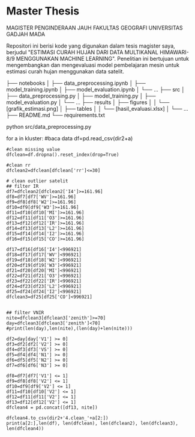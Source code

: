 # Master Thesis
MAGISTER PENGINDERAAN JAUH
FAKULTAS GEOGRAFI
UNIVERSITAS GADJAH MADA

Repositori ini berisi kode yang digunakan dalam tesis magister saya, berjudul "ESTIMASI CURAH HUJAN DARI DATA MULTIKANAL HIMAWARI-8/9 MENGGUNAKAN MACHINE LEARNING". Penelitian ini bertujuan untuk mengembangkan dan mengevaluasi model pembelajaran mesin untuk estimasi curah hujan menggunakan data satelit.

├── notebooks
│   ├── data_preprocessing.ipynb
│   ├── model_training.ipynb
│   ├── model_evaluation.ipynb
│   └── ...
├── src
│   ├── data_preprocessing.py
│   ├── model_training.py
│   ├── model_evaluation.py
│   └── ...
├── results
│   ├── figures
│   │   └── [grafik_estimasi.png]
│   ├── tables
│   │   └── [hasil_evaluasi.xlsx]
│   └── ...
├── README.md
└── requirements.txt

python src/data_preprocessing.py

for a in kluster:
    #baca data
    df=pd.read_csv(dir2+a)

    #clean missing value
    dfclean=df.dropna().reset_index(drop=True)

    #clean rr
    dfclean2=dfclean[dfclean['rr']<=30]

    # clean outlier satelit
    ## filter IR
    df7=dfclean2[dfclean2['I4']>=161.96]
    df8=df7[df7['WV']>=161.96]
    df9=df8[df8['W2']>=161.96]
    df10=df9[df9['W3']>=161.96]
    df11=df10[df10['MI']>=161.96]
    df12=df11[df11['O3']>=161.96]
    df13=df12[df12['IR']>=161.96]
    df14=df13[df13['L2']>=161.96]
    df15=df14[df14['I2']>=161.96]
    df16=df15[df15['CO']>=161.96]

    df17=df16[df16['I4']<996921]
    df18=df17[df17['WV']<996921]
    df19=df18[df18['W2']<996921]
    df20=df19[df19['W3']<996921]
    df21=df20[df20['MI']<996921]
    df22=df21[df21['O3']<996921]
    df23=df22[df22['IR']<996921]
    df24=df23[df23['L2']<996921]
    df25=df24[df24['I2']<996921]
    dfclean3=df25[df25['CO']<996921]


    ## filter VNIR
    nite=dfclean3[dfclean3['zenith']>=70]
    day=dfclean3[dfclean3['zenith']<70]
    #print(len(day),len(nite),(len(day)+len(nite)))

    df2=day[day['V1'] >= 0]
    df3=df2[df2['V2'] >= 0]
    df4=df3[df3['VS'] >= 0]
    df5=df4[df4['N1'] >= 0]
    df6=df5[df5['N2'] >= 0]
    df7=df6[df6['N3'] >= 0]

    df8=df7[df7['V1'] <= 1]
    df9=df8[df8['V2'] <= 1]
    df10=df9[df9['V2'] <= 1]
    df11=df10[df10['V2'] <= 1]
    df12=df11[df11['V2'] <= 1]
    df13=df12[df12['V2'] <= 1]
    dfclean4 = pd.concat([df13, nite])

    dfclean4.to_csv(dir2+'4.clean_'+a[2:])
    print(a[2:],len(df), len(dfclean), len(dfclean2), len(dfclean3), len(dfclean4))
